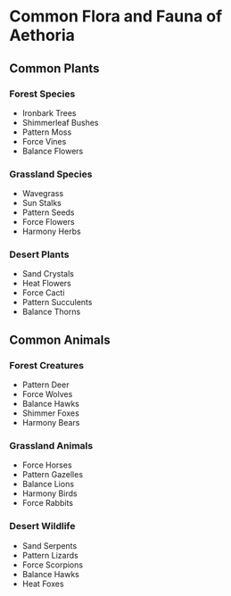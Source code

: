 # Common Flora and Fauna of Aethoria

## Common Plants

### Forest Species
- Ironbark Trees
- Shimmerleaf Bushes
- Pattern Moss
- Force Vines
- Balance Flowers

### Grassland Species
- Wavegrass
- Sun Stalks
- Pattern Seeds
- Force Flowers
- Harmony Herbs

### Desert Plants
- Sand Crystals
- Heat Flowers
- Force Cacti
- Pattern Succulents
- Balance Thorns

## Common Animals

### Forest Creatures
- Pattern Deer
- Force Wolves
- Balance Hawks
- Shimmer Foxes
- Harmony Bears

### Grassland Animals
- Force Horses
- Pattern Gazelles
- Balance Lions
- Harmony Birds
- Force Rabbits

### Desert Wildlife
- Sand Serpents
- Pattern Lizards
- Force Scorpions
- Balance Hawks
- Heat Foxes
